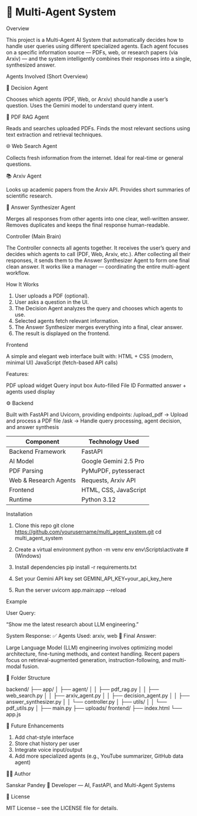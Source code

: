 ﻿# 🧠 Multi-Agent System

 Overview

This project is a Multi-Agent AI System that automatically decides how to handle user queries using different specialized agents.
Each agent focuses on a specific information source — PDFs, web, or research papers (via Arxiv) — and the system intelligently combines their responses into a single, synthesized answer.

Agents Involved (Short Overview)

🧩 Decision Agent

Chooses which agents (PDF, Web, or Arxiv) should handle a user’s question.
Uses the Gemini model to understand query intent.

📄 PDF RAG Agent

Reads and searches uploaded PDFs.
Finds the most relevant sections using text extraction and retrieval techniques.

🌐 Web Search Agent

Collects fresh information from the internet.
Ideal for real-time or general questions.

📚 Arxiv Agent

Looks up academic papers from the Arxiv API.
Provides short summaries of scientific research.

🧠 Answer Synthesizer Agent

Merges all responses from other agents into one clear, well-written answer.
Removes duplicates and keeps the final response human-readable.

Controller (Main Brain)

The Controller connects all agents together.
It receives the user’s query and decides which agents to call (PDF, Web, Arxiv, etc.).
After collecting all their responses, it sends them to the Answer Synthesizer Agent to form one final clean answer.
It works like a manager — coordinating the entire multi-agent workflow.

How It Works

1. User uploads a PDF (optional).
2. User asks a question in the UI.
3. The Decision Agent analyzes the query and chooses which agents to use.
4. Selected agents fetch relevant information.
5. The Answer Synthesizer merges everything into a final, clear answer.
6. The result is displayed on the frontend.

Frontend

A simple and elegant web interface built with:
HTML + CSS (modern, minimal UI)
JavaScript (fetch-based API calls)

Features:

PDF upload widget
Query input box
Auto-filled File ID
Formatted answer + agents used display

⚙️ Backend

Built with FastAPI and Uvicorn, providing endpoints:
/upload_pdf → Upload and process a PDF file
/ask → Handle query processing, agent decision, and answer synthesis

| Component             | Technology Used       |
| --------------------- | --------------------- |
| Backend Framework     | FastAPI               |
| AI Model              | Google Gemini 2.5 Pro |
| PDF Parsing           | PyMuPDF, pytesseract  |
| Web & Research Agents | Requests, Arxiv API   |
| Frontend              | HTML, CSS, JavaScript |
| Runtime               | Python 3.12           |


Installation

1. Clone this repo
git clone https://github.com/yourusername/multi_agent_system.git
cd multi_agent_system

2. Create a virtual environment
python -m venv env
env\Scripts\activate  # (Windows)

3. Install dependencies
pip install -r requirements.txt

4. Set your Gemini API key
set GEMINI_API_KEY=your_api_key_here

5. Run the server
uvicorn app.main:app --reload


Example

User Query:

“Show me the latest research about LLM engineering.”

System Response:
✅ Agents Used: arxiv, web
🧠 Final Answer:

Large Language Model (LLM) engineering involves optimizing model architecture, fine-tuning methods, and context handling. Recent papers focus on retrieval-augmented generation, instruction-following, and multi-modal fusion.

🧾 Folder Structure

backend/
 ├── app/
 │   ├── agent/
 │   │   ├── pdf_rag.py
 │   │   ├── web_search.py
 │   │   ├── arxiv_agent.py
 │   │   ├── decision_agent.py
 │   │   ├── answer_synthesizer.py
 │   │   └── controller.py
 │   ├── utils/
 │   │   └── pdf_utils.py
 │   ├── main.py
 ├── uploads/
frontend/
 ├── index.html
 └── app.js

💬 Future Enhancements

1. Add chat-style interface
2. Store chat history per user
3. Integrate voice input/output
4. Add more specialized agents (e.g., YouTube summarizer, GitHub data agent)

🧑‍💻 Author

Sanskar Pandey
💼 Developer — AI, FastAPI, and Multi-Agent Systems

📜 License

MIT License – see the LICENSE file for details.



